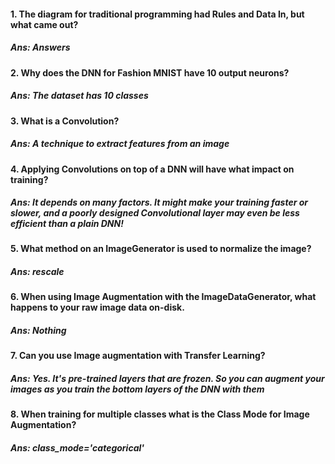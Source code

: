 #### 1. The diagram for traditional programming had Rules and Data In, but what came out?
##### Ans: Answers
#### 2. Why does the DNN for Fashion MNIST have 10 output neurons?
##### Ans: The dataset has 10 classes
#### 3. What is a Convolution? 
##### Ans: A technique to extract features from an image
#### 4. Applying Convolutions on top of a DNN will have what impact on training?
##### Ans: It depends on many factors. It might make your training faster or slower, and a poorly designed Convolutional layer may even be less efficient than a plain DNN!
#### 5. What method on an ImageGenerator is used to normalize the image? 
##### Ans: rescale
#### 6. When using Image Augmentation with the ImageDataGenerator, what happens to your raw image data on-disk.
##### Ans: Nothing
#### 7. Can you use Image augmentation with Transfer Learning? 
##### Ans: Yes. It's pre-trained layers that are frozen. So you can augment your images as you train the bottom layers of the DNN with them
#### 8. When training for multiple classes what is the Class Mode for Image Augmentation?
##### Ans: class_mode='categorical'